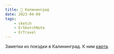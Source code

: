 ```yaml
---
title: 📍 Калининград
date: 2023-04-09
tags:
    - sketch
    - ErSketchNote
    - ErTravel
---
```


Заметки из поездки в Калининград. К ним [карта](https://www.google.com/maps/d/edit?mid=14aTurJnTCc_EWCF1NJMZFqfQ2tUv9Rbj&usp=sharing).
